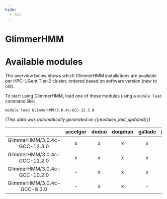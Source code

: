 ```yaml
---
hide:
  - toc
---
```


GlimmerHMM
==========

# Available modules


The overview below shows which GlimmerHMM installations are available per HPC-UGent Tier-2 cluster, ordered based on software version (new to old).

To start using GlimmerHMM, load one of these modules using a `module load` command like:

```shell
module load GlimmerHMM/3.0.4c-GCC-12.3.0
```

*(This data was automatically generated on {{modules_last_updated}})*  

| |accelgor|doduo|donphan|gallade|joltik|shinx|skitty|
| :---: | :---: | :---: | :---: | :---: | :---: | :---: | :---: |
|GlimmerHMM/3.0.4c-GCC-12.3.0|x|x|x|x|x|x|x|
|GlimmerHMM/3.0.4c-GCC-11.2.0|x|x|x|x|-|-|-|
|GlimmerHMM/3.0.4c-GCC-10.2.0|-|x|x|x|-|-|-|
|GlimmerHMM/3.0.4c-GCC-8.3.0|-|x|x|-|-|-|-|

